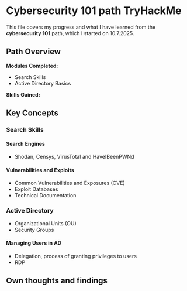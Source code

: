 # Cybersecurity 101 path TryHackMe

This file covers my progress and what I have learned from the **cybersecurity 101** path, which I started on 10.7.2025.



## Path Overview
**Modules Completed:**
- Search Skills
- Active Directory Basics

**Skills Gained:**



## Key Concepts

### Search Skills
#### Search Engines
- Shodan, Censys, VirusTotal and HaveIBeenPWNd
#### Vulnerabilities and Exploits
- Common Vulnerabilities and Exposures (CVE)
- Exploit Databases
- Technical Documentation

### Active Directory
- Organizational Units (OU)
- Security Groups
#### Managing Users in AD
- Delegation, process of granting privileges to users
- RDP



## Own thoughts and findings
